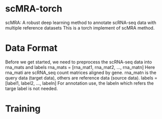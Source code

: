 # scMRA-torch
scMRA: A robust deep learning method to annotate scRNA-seq data with multiple reference datasets
This is a torch implement of scMRA method.

# Data Format
Before we get started, we need to preprocess the scRNA-seq data into rna_mats and labels
  rna_mats = [rna_mat1, rna_mat2, ..., rna_matn]
Here rna_mati are scRNA_seq count matrices aligned by gene. rna_matn is the query data (target data), others are reference data (source data).
  labels = [label1, label2, ..., labeln]
For annotation use, the labeln which refers the targe label is not needed.

# Training
